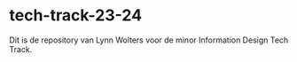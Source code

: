 # tech-track-23-24
Dit is de repository van Lynn Wolters voor de minor Information Design Tech Track.

